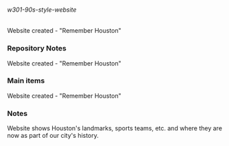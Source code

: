 ###### w301-90s-style-website
Website created - "Remember Houston"

### Repository Notes
Website created - "Remember Houston"

### Main items
Website created - "Remember Houston" 

### Notes
Website shows Houston's landmarks, sports teams, etc. and where they are now as part of our city's history.
